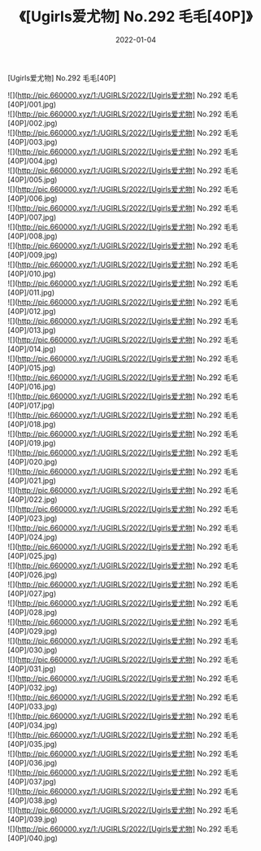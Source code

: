 ﻿---
layout: post
title:  《[Ugirls爱尤物] No.292 毛毛[40P]》
date:   2022-01-04
img: http://pic.660000.xyz/1:/UGIRLS/2022/[Ugirls爱尤物] No.292 毛毛[40P]/000.jpg
categories: [美女, 清纯, 唯美]
---

[Ugirls爱尤物] No.292 毛毛[40P]

  ![](http://pic.660000.xyz/1:/UGIRLS/2022/[Ugirls爱尤物] No.292 毛毛[40P]/001.jpg) <br> ![](http://pic.660000.xyz/1:/UGIRLS/2022/[Ugirls爱尤物] No.292 毛毛[40P]/002.jpg) <br> ![](http://pic.660000.xyz/1:/UGIRLS/2022/[Ugirls爱尤物] No.292 毛毛[40P]/003.jpg) <br> ![](http://pic.660000.xyz/1:/UGIRLS/2022/[Ugirls爱尤物] No.292 毛毛[40P]/004.jpg) <br> ![](http://pic.660000.xyz/1:/UGIRLS/2022/[Ugirls爱尤物] No.292 毛毛[40P]/005.jpg) <br> ![](http://pic.660000.xyz/1:/UGIRLS/2022/[Ugirls爱尤物] No.292 毛毛[40P]/006.jpg) <br> ![](http://pic.660000.xyz/1:/UGIRLS/2022/[Ugirls爱尤物] No.292 毛毛[40P]/007.jpg) <br> ![](http://pic.660000.xyz/1:/UGIRLS/2022/[Ugirls爱尤物] No.292 毛毛[40P]/008.jpg) <br> ![](http://pic.660000.xyz/1:/UGIRLS/2022/[Ugirls爱尤物] No.292 毛毛[40P]/009.jpg) <br> ![](http://pic.660000.xyz/1:/UGIRLS/2022/[Ugirls爱尤物] No.292 毛毛[40P]/010.jpg) <br> ![](http://pic.660000.xyz/1:/UGIRLS/2022/[Ugirls爱尤物] No.292 毛毛[40P]/011.jpg) <br> ![](http://pic.660000.xyz/1:/UGIRLS/2022/[Ugirls爱尤物] No.292 毛毛[40P]/012.jpg) <br> ![](http://pic.660000.xyz/1:/UGIRLS/2022/[Ugirls爱尤物] No.292 毛毛[40P]/013.jpg) <br> ![](http://pic.660000.xyz/1:/UGIRLS/2022/[Ugirls爱尤物] No.292 毛毛[40P]/014.jpg) <br> ![](http://pic.660000.xyz/1:/UGIRLS/2022/[Ugirls爱尤物] No.292 毛毛[40P]/015.jpg) <br> ![](http://pic.660000.xyz/1:/UGIRLS/2022/[Ugirls爱尤物] No.292 毛毛[40P]/016.jpg) <br> ![](http://pic.660000.xyz/1:/UGIRLS/2022/[Ugirls爱尤物] No.292 毛毛[40P]/017.jpg) <br> ![](http://pic.660000.xyz/1:/UGIRLS/2022/[Ugirls爱尤物] No.292 毛毛[40P]/018.jpg) <br> ![](http://pic.660000.xyz/1:/UGIRLS/2022/[Ugirls爱尤物] No.292 毛毛[40P]/019.jpg) <br> ![](http://pic.660000.xyz/1:/UGIRLS/2022/[Ugirls爱尤物] No.292 毛毛[40P]/020.jpg) <br> ![](http://pic.660000.xyz/1:/UGIRLS/2022/[Ugirls爱尤物] No.292 毛毛[40P]/021.jpg) <br> ![](http://pic.660000.xyz/1:/UGIRLS/2022/[Ugirls爱尤物] No.292 毛毛[40P]/022.jpg) <br> ![](http://pic.660000.xyz/1:/UGIRLS/2022/[Ugirls爱尤物] No.292 毛毛[40P]/023.jpg) <br> ![](http://pic.660000.xyz/1:/UGIRLS/2022/[Ugirls爱尤物] No.292 毛毛[40P]/024.jpg) <br> ![](http://pic.660000.xyz/1:/UGIRLS/2022/[Ugirls爱尤物] No.292 毛毛[40P]/025.jpg) <br> ![](http://pic.660000.xyz/1:/UGIRLS/2022/[Ugirls爱尤物] No.292 毛毛[40P]/026.jpg) <br> ![](http://pic.660000.xyz/1:/UGIRLS/2022/[Ugirls爱尤物] No.292 毛毛[40P]/027.jpg) <br> ![](http://pic.660000.xyz/1:/UGIRLS/2022/[Ugirls爱尤物] No.292 毛毛[40P]/028.jpg) <br> ![](http://pic.660000.xyz/1:/UGIRLS/2022/[Ugirls爱尤物] No.292 毛毛[40P]/029.jpg) <br> ![](http://pic.660000.xyz/1:/UGIRLS/2022/[Ugirls爱尤物] No.292 毛毛[40P]/030.jpg) <br> ![](http://pic.660000.xyz/1:/UGIRLS/2022/[Ugirls爱尤物] No.292 毛毛[40P]/031.jpg) <br> ![](http://pic.660000.xyz/1:/UGIRLS/2022/[Ugirls爱尤物] No.292 毛毛[40P]/032.jpg) <br> ![](http://pic.660000.xyz/1:/UGIRLS/2022/[Ugirls爱尤物] No.292 毛毛[40P]/033.jpg) <br> ![](http://pic.660000.xyz/1:/UGIRLS/2022/[Ugirls爱尤物] No.292 毛毛[40P]/034.jpg) <br> ![](http://pic.660000.xyz/1:/UGIRLS/2022/[Ugirls爱尤物] No.292 毛毛[40P]/035.jpg) <br> ![](http://pic.660000.xyz/1:/UGIRLS/2022/[Ugirls爱尤物] No.292 毛毛[40P]/036.jpg) <br> ![](http://pic.660000.xyz/1:/UGIRLS/2022/[Ugirls爱尤物] No.292 毛毛[40P]/037.jpg) <br> ![](http://pic.660000.xyz/1:/UGIRLS/2022/[Ugirls爱尤物] No.292 毛毛[40P]/038.jpg) <br> ![](http://pic.660000.xyz/1:/UGIRLS/2022/[Ugirls爱尤物] No.292 毛毛[40P]/039.jpg) <br> ![](http://pic.660000.xyz/1:/UGIRLS/2022/[Ugirls爱尤物] No.292 毛毛[40P]/040.jpg) <br>